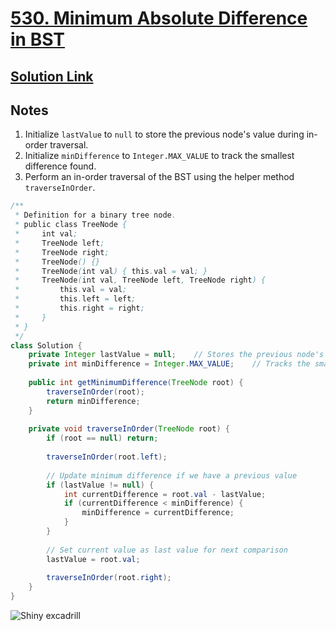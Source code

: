 # [530. Minimum Absolute Difference in BST](https://leetcode.com/problems/minimum-absolute-difference-in-bst/)

## [Solution Link](https://leetcode.com/submissions/detail/1572866325/)

## Notes

1. Initialize `lastValue` to `null` to store the previous node's value during in-order traversal.
2. Initialize `minDifference` to `Integer.MAX_VALUE` to track the smallest difference found.
3. Perform an in-order traversal of the BST using the helper method `traverseInOrder`.

```java
/**
 * Definition for a binary tree node.
 * public class TreeNode {
 *     int val;
 *     TreeNode left;
 *     TreeNode right;
 *     TreeNode() {}
 *     TreeNode(int val) { this.val = val; }
 *     TreeNode(int val, TreeNode left, TreeNode right) {
 *         this.val = val;
 *         this.left = left;
 *         this.right = right;
 *     }
 * }
 */
class Solution {
    private Integer lastValue = null;    // Stores the previous node's value
    private int minDifference = Integer.MAX_VALUE;    // Tracks the smallest difference found
    
    public int getMinimumDifference(TreeNode root) {
        traverseInOrder(root);
        return minDifference;
    }
    
    private void traverseInOrder(TreeNode root) {
        if (root == null) return;
        
        traverseInOrder(root.left);
        
        // Update minimum difference if we have a previous value
        if (lastValue != null) {
            int currentDifference = root.val - lastValue;
            if (currentDifference < minDifference) {
                minDifference = currentDifference;
            }
        }
        
        // Set current value as last value for next comparison
        lastValue = root.val;
        
        traverseInOrder(root.right);
    }
}
```

![Shiny excadrill](https://projectpokemon.org/images/shiny-sprite/excadrill.gif)
